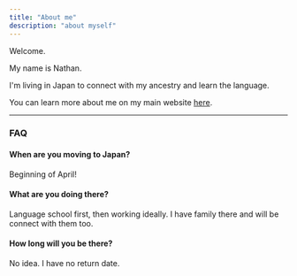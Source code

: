 ```yaml
---
title: "About me"
description: "about myself"
---
```


Welcome.

My name is Nathan.

I'm living in Japan to connect with my ancestry and learn the language.

You can learn more about me on my main website [here](https://nathanwillson.com/).

---

### FAQ

#### When are you moving to Japan?

Beginning of April!

#### What are you doing there?

Language school first, then working ideally. I have family there and will be connect with them too.

#### How long will you be there?

No idea. I have no return date.




